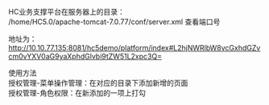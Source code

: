 HC业务支撑平台在服务器上的目录：  
/home/HC5.0/apache-tomcat-7.0.77/conf/server.xml
查看端口号  
 
地址为：  
http://10.10.77.135:8081/hc5demo/platform/index#L2hjNWRlbW8vcGxhdGZvcm0vYXV0aG9yaXphdGlvbi9tZW51L2xpc3Q=


使用方法  
授权管理-菜单操作管理：在对应的目录下添加新增的页面  
授权管理-角色权限：在新添加的一项上打勾